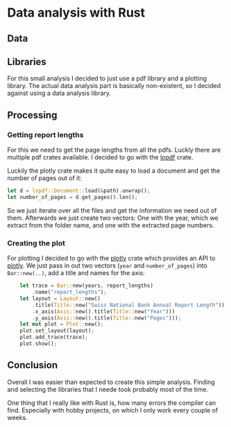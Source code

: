 # Data analysis with Rust

## Data

## Libraries

For this small analysis I decided to just use a pdf library and a plotting library. The actual data analysis part is basically non-existent, so I decided against using a data analysis library.

## Processing

### Getting report lengths

For this we need to get the page lengths from all the pdfs. Luckly there are multiple pdf crates available. I decided to go with the [lopdf](https://crates.io/crates/lopdf) crate.

Luckily the plotly crate makes it quite easy to load a document and get the number of pages out of it:

```rust
let d = lopdf::Document::load(&path).unwrap();
let number_of_pages = d.get_pages().len();
```

So we just iterate over all the files and get the information we need out of them. Afterwards we just create two vectors: One with the year, which we extract from the folder name, and one with the extracted page numbers.

### Creating the plot

For plotting I decided to go with the [plotly](https://crates.io/crates/plotly) crate which provides an API to [plotly](https://plotly.com/javascript/). We just pass in out two vectors (`year` and `number_of_pages`) into `Bar::new(..)`, add a title and names for the axis:

```rust
    let trace = Bar::new(years, report_lengths)
        .name("report_lengths");
    let layout = Layout::new()
        .title(Title::new("Swiss National Bank Annual Report Length"))
        .x_axis(Axis::new().title(Title::new("Year")))
        .y_axis(Axis::new().title(Title::new("Pages")));
    let mut plot = Plot::new();
    plot.set_layout(layout);
    plot.add_trace(trace);
    plot.show();
```

## Conclusion

Overall I was easier than expected to create this simple analysis. Finding and selecting the libraries that I neede took probably most of the time.

One thing that I really like with Rust is, how many errors the compiler can find. Especially with hobby projects, on which I only work every couple of weeks.
